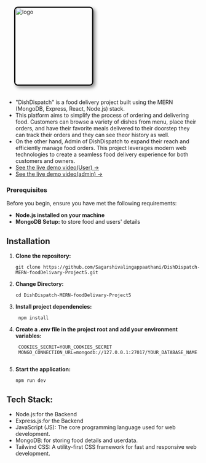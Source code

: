 <img src="https://github.com/Sagarshivalingappaathani/DishDispatch-MERN-foodDelivary-Project5/assets/121311033/6d6e4e6c-cfe7-46b9-b0df-9697d7733a5d" alt="logo" width="200" style="border: 3px solid #000; border-radius: 10px; box-shadow: 5px 5px 10px #888; margin:20px">

- "DishDispatch" is a food delivery project built using the MERN (MongoDB, Express, React, Node.js) stack.
- This platform aims to simplify the process of ordering and delivering food. Customers can browse a variety of dishes from menu, place 
  their orders, and have their favorite meals delivered to their doorstep they can track their orders and they can see theor history as 
  well. 
- On the other hand, Admin of DishDispatch to expand their reach and efficiently manage food orders. This project leverages modern web 
  technologies to create a seamless food delivery experience for both customers and owners.
- [See the live demo video(User) →](https://www.youtube.com/watch?v=ZC13FF_0dok)
- [See the live demo video(admin) →](https://drive.google.com/file/d/1Pmnesjti2eK9yWMx_BarJm1nHGw3edsW/view?usp=sharing)

### Prerequisites
Before you begin, ensure you have met the following requirements:

- **Node.js installed on your machine**
- **MongoDB Setup:** to store food and users' details

## Installation

1. **Clone the repository:**

   ```
   git clone https://github.com/Sagarshivalingappaathani/DishDispatch-MERN-foodDelivary-Project5.git
   ```
2. **Change Directory:**

   ```
   cd DishDispatch-MERN-foodDelivary-Project5
   ```
3. **Install project dependencies:**

   ```
    npm install
   ```
4. **Create a .env file in the project root and add your environment variables:**
   ```
    COOKIES_SECRET=YOUR_COOKIES_SECRET
    MONGO_CONNECTION_URL=mongodb://127.0.0.1:27017/YOUR_DATABASE_NAME


5. **Start the application:**

   ```
   npm run dev
   ```


## Tech Stack:

- Node.js:for the Backend
- Express.js:for the Backend
- JavaScript (JS): The core programming language used for web development.
- MongoDB: for storing food details and userdata.
- Tailwind CSS: A utility-first CSS framework for fast and responsive web development.


<br>


